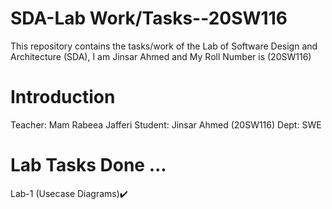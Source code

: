 # SDA-Lab Work/Tasks--20SW116
This repository contains the tasks/work of the Lab of Software Design and Architecture (SDA), I am Jinsar Ahmed and My Roll Number is (20SW116)

# Introduction
Teacher: Mam Rabeea Jafferi
Student: Jinsar Ahmed (20SW116)
Dept: SWE 


# Lab Tasks Done ...
Lab-1 (Usecase Diagrams)✔️
